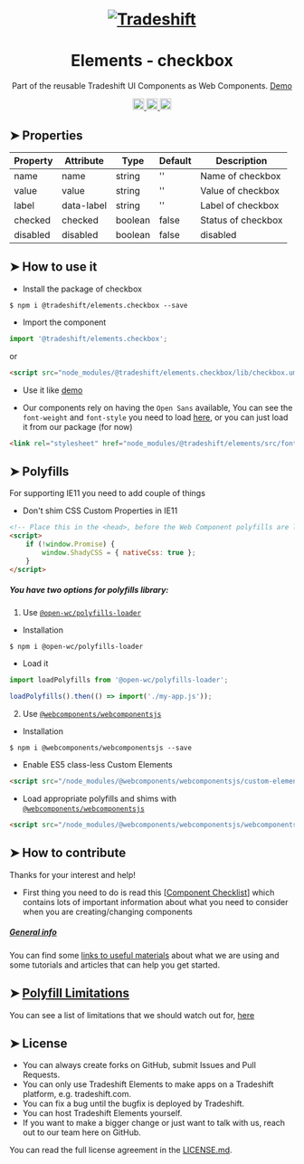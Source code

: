 <h1 align="center">
    <a href="https://tradeshift.com/">
      <img alt="Tradeshift" src="https://tradeshift.com/wp-content/themes/Tradeshift/img/brand/logo-black.png"/>
    </a>
</h1>

<h1 align="center">Elements - checkbox</h1>

<p align="center">
  Part of the reusable Tradeshift UI Components as Web Components.
    <a href="https://tradeshift.github.io/elements/?path=/story/ts-checkbox--default">
      Demo
    </a>
</p>

<p align="center">
    <a href="https://www.npmjs.com/package/@tradeshift/elements.checkbox">
      <img alt="NPM Version" src="https://badgen.net/npm/v/@tradeshift/elements.checkbox" height="20"/>
    </a>
    <a href="https://npmcharts.com/compare/@tradeshift/elements.checkbox?minimal=true">
		  <img alt="Downloads per month" src="https://badgen.net/npm/dm/@tradeshift/elements.checkbox" height="20"/>
		</a>
		<a href="https://www.npmjs.com/browse/depended/@tradeshift/elements.checkbox">
		  <img alt="Dependent packages" src="https://badgen.net/npm/dependents/@tradeshift/elements.checkbox" height="20"/>
		</a>
</p>

<style>
table {
    width:100%;
}
</style>

## ➤ Properties

| Property | Attribute  | Type    | Default | Description        |
| -------- | ---------- | ------- | ------- | ------------------ |
| name     | name       | string  | ''      | Name of checkbox   |
| value    | value      | string  | ''      | Value of checkbox  |
| label    | data-label | string  | ''      | Label of checkbox  |
| checked  | checked    | boolean | false   | Status of checkbox |
| disabled | disabled   | boolean | false   | disabled           |

## ➤ How to use it

- Install the package of checkbox

```shell
$ npm i @tradeshift/elements.checkbox --save
```

- Import the component

```js
import '@tradeshift/elements.checkbox';
```

or

```html
<script src="node_modules/@tradeshift/elements.checkbox/lib/checkbox.umd.js"></script>
```

- Use it like [demo]("https://tradeshift.github.io/elements/?path=/story/ts-checkbox--default")

- Our components rely on having the `Open Sans` available, You can see the `font-weight` and `font-style` you need to load [here](https://github.com/Tradeshift/elements/blob/master/packages/core/src/fonts.css), or you can just load it from our package (for now)

```html
<link rel="stylesheet" href="node_modules/@tradeshift/elements/src/fonts.css" />
```

## ➤ Polyfills

For supporting IE11 you need to add couple of things

- Don't shim CSS Custom Properties in IE11

```html
<!-- Place this in the <head>, before the Web Component polyfills are loaded -->
<script>
	if (!window.Promise) {
		window.ShadyCSS = { nativeCss: true };
	}
</script>
```

##### You have two options for polyfills library:

1. Use [`@open-wc/polyfills-loader`](https://github.com/open-wc/open-wc/tree/master/packages/polyfills-loader)

- Installation

```shell
$ npm i @open-wc/polyfills-loader
```

- Load it

```js
import loadPolyfills from '@open-wc/polyfills-loader';

loadPolyfills().then(() => import('./my-app.js'));
```

2. Use [`@webcomponents/webcomponentsjs`](https://github.com/webcomponents/polyfills/tree/master/packages/webcomponentsjs)

- Installation

```hell
$ npm i @webcomponents/webcomponentsjs --save
```

- Enable ES5 class-less Custom Elements

```html
<script src="/node_modules/@webcomponents/webcomponentsjs/custom-elements-es5-adapter.js"></script>
```

- Load appropriate polyfills and shims with [`@webcomponents/webcomponentsjs`](https://github.com/webcomponents/webcomponentsjs)

```html
<script src="/node_modules/@webcomponents/webcomponentsjs/webcomponents-loader.js" defer></script>
```

## ➤ How to contribute

Thanks for your interest and help!

- First thing you need to do is read this [[Component Checklist](https://github.com/Tradeshift/elements/wiki/Component-checklist)] which contains lots of important information about what you need to consider when you are creating/changing components

##### [General info](https://github.com/Tradeshift/elements/wiki/Useful-materials-starter)

You can find some [links to useful materials](https://github.com/Tradeshift/elements/wiki/Useful-materials-starter) about what we are using and some tutorials and articles that can help you get started.

## ➤ [Polyfill Limitations](https://github.com/Tradeshift/elements/wiki/Polyfill-Limitations)

You can see a list of limitations that we should watch out for, [here](https://github.com/Tradeshift/elements/wiki/Polyfill-Limitations)

## ➤ License

- You can always create forks on GitHub, submit Issues and Pull Requests.
- You can only use Tradeshift Elements to make apps on a Tradeshift platform, e.g. tradeshift.com.
- You can fix a bug until the bugfix is deployed by Tradeshift.
- You can host Tradeshift Elements yourself.
- If you want to make a bigger change or just want to talk with us, reach out to our team here on GitHub.

You can read the full license agreement in the [LICENSE.md](https://github.com/Tradeshift/elements/blob/master/LICENSE.md).
